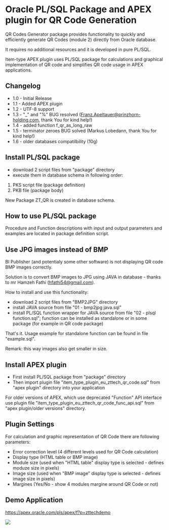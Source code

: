 # Oracle PL/SQL Package and APEX plugin for QR Code Generation
QR Codes Generator package provides functionality to quickly and efficiently generate QR Codes (module 2) directly from Oracle database.

It requires no additional resources and it is developed in pure PL/SQL.

Item-type APEX plugin uses PL/SQL package for calculations and graphical implementation of QR code and simplifies QR code usage in APEX applications.

## Changelog
- 1.0 - Initial Release
- 1.1 - Added APEX plugin
- 1.2 - UTF-8 support
- 1.3 - "_" and "%" BUG resolved (Franz.Apeltauer@prinzhorn-holding.com, thank You for kind help!)
- 1.4 - added function f_qr_as_long_raw
- 1.5 - terminator zeroes BUG solved (Markus Lobedann, thank You for kind help!)
- 1.6 - older databases compatilbility (10g)

## Install PL/SQL package
- download 2 script files from "package" directory 
- execute them in database schema in following order:
1. PKS script file (package definition)
2. PKB file (package body)

New Package ZT_QR is created in database schema.

## How to use PL/SQL package
Procedure and Function descriptions with input and output parameters and examples are located in package definition script.

## Use JPG images instead of BMP
BI Publisher (and potentialy some other software) is not displaying QR code BMP images correctly.

Solution is to convert BMP images to JPG using JAVA in database - thanks to mr Hamzeh Fathi (hfathi54@gmail.com).

How to install and use this functionality:
- download 2 script files from "BMP2JPG" directory
- install JAVA source from file "01 - bmp2jpg java.sql"
- install PL/SQL function wrapper for JAVA source from file "02 - plsql function.sql"; function can be installed as standalone or in some package (for example in QR code package)

That's it. Usage example for standalone function can be found in file "example.sql".

Remark: this way images also get smaller in size.

## Install APEX plugin
- First install PL/SQL package from "package" directory
- Then import plugin file "item_type_plugin_eu_zttech_qr_code.sql" from "apex plugin" directory into your application

For older versions of APEX, which use deprecated "Function" API interface use plugin file "item_type_plugin_eu_zttech_qr_code_func_api.sql" from "apex plugin/older versions" directory.

## Plugin Settings
For calculation and graphic representation of QR Code there are following parameters:
- Error correction level (4 different levels used for QR Code calculation)
- Display type (HTML table or BMP image)
- Module size (used when "HTML table" display type is selected - defines moduze size in pixels)
- Image size (used when "BMP image" display type is selected - defines image size in pixels)
- Margines (Yes/No - show 4 modules margine around QR Code or not)

## Demo Application
https://apex.oracle.com/pls/apex/f?p=zttechdemo

![](https://github.com/zorantica/qr-code/blob/master/preview.jpg)
